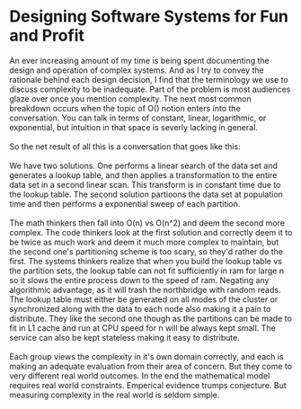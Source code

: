 Designing Software Systems for Fun and Profit
=============================================

An ever increasing amount of my time is being spent documenting the design and operation of complex systems. And as I try to convey the rationale behind each design decision, I find that the terminology we use to discuss complexity to be inadequate.  Part of the problem is most audiences glaze over once you mention complexity. The next most common breakdown occurs when the topic of O() notion enters into the conversation. You can talk in terms of constant, linear, logarithmic, or exponential, but intuition in that space is severly lacking in general. <br /><br />So the net result of all this is a conversation that goes like this:<br /><br />We have two solutions.  One performs a linear search of the data set and generates a lookup table, and then applies a transformation to the entire data set in a second linear scan. This transform is in constant time due to the lookup table. The second solution partioons the data set at population time and then performs a exponential sweep of each partition. <br /><br />The math thinkers then fall into O(n) vs O(n^2) and deem the second more complex.  The code thinkers look at the first solution and correctly deem it to be twice as much work and deem it much more complex to maintain, but the second one&#39;s partitioning scheme is too scary, so they&#39;d rather do the first. The systems thinkers realize that when you build the lookup table vs the partition sets, the lookup table can not fit sufficiently in ram for large n so it slows the entire process down to the speed of ram. Negating any algorithmic advantage, as it will trash the northbridge with random reads. The lookup table must either be generated on all modes of the cluster or synchronized along with the data to each node also making it a pain to distribute. They like the second one though as the partitions can be made to fit in L1 cache and run at CPU speed for n will be always kept small. The service can also be kept stateless making it easy to distribute. <br /><br />Each group views the complexity in it&#39;s own domain correctly, and each is making an adequate evaluation from their area of concern. But they come to very different real world outcomes. In the end the mathematical model requires real world constraints. Emperical evidence trumps conjecture. But measuring complexity in the real world is seldom simple.